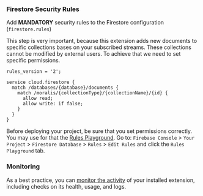 ### Firestore Security Rules

Add **MANDATORY** security rules to the Firestore configuration (`firestore.rules`)

This step is very important, because this extension adds new documents to specific collections bases on your subscribed streams. These collections cannot be modified by external users. To achieve that we need to set specific permissions.

```
rules_version = '2';

service cloud.firestore {
  match /databases/{database}/documents {
    match /moralis/{collectionType}/{collectionName}/{id} {
      allow read;
      allow write: if false;
    }
  }
}
```

Before deploying your project, be sure that you set permissions correctly. You may use for that the [Rules Playground](https://firebase.google.com/docs/rules/simulator). Go to: `Firebase Console` > `Your Project` > `Firestore Database` > `Rules` > `Edit Rules` and click the `Rules Playground` tab.

### Monitoring

As a best practice, you can [monitor the activity](https://firebase.google.com/docs/extensions/manage-installed-extensions#monitor) of your installed extension, including checks on its health, usage, and logs.
